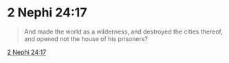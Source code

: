 # 2 Nephi 24:17

> And made the world as a wilderness, and destroyed the cities thereof, and opened not the house of his prisoners?

[2 Nephi 24:17](https://www.churchofjesuschrist.org/study/scriptures/bofm/2-ne/24?lang=eng&id=p17#p17)


